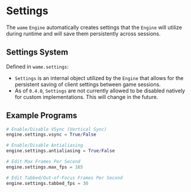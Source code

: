 # Settings
The `wame` `Engine` automatically creates settings that the `Engine` will utilize during runtime and will save them persistently across sessions.

## Settings System
Defined in `wame.settings`:
- `Settings` is an internal object utilized by the `Engine` that allows for the persistent saving of client settings between game sessions.
- As of `0.4.0`, `Settings` are not currently allowed to be disabled natively for custom implementations. This will change in the future.

## Example Programs
```python
# Enable/Disable VSync (Vertical Sync)
engine.settings.vsync = True/False

# Enable/Disable Antialiasing
engine.settings.antialiasing = True/False

# Edit Max Frames Per Second
engine.settings.max_fps = 165

# Edit Tabbed/Out-of-Focus Frames Per Second
engine.settings.tabbed_fps = 30
```